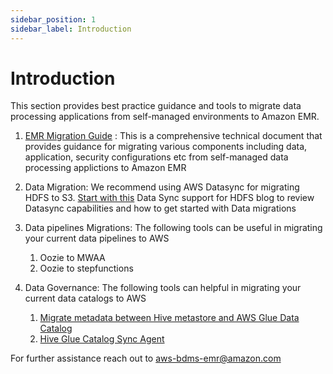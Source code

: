 ```yaml
---
sidebar_position: 1
sidebar_label: Introduction
---
```


# Introduction

This section provides best practice guidance and tools to migrate data processing applications from self-managed environments to Amazon EMR.


1. [EMR Migration Guide](https://pages.awscloud.com/EMR_Migration_Guide.html) : This is a comprehensive technical document that provides guidance for migrating various components including data, application, security configurations etc from self-managed data processing applictions to Amazon EMR 

2. Data Migration: We recommend using AWS Datasync for migrating HDFS to S3. [Start with this](https://aws.amazon.com/blogs/storage/using-aws-datasync-to-move-data-from-hadoop-to-amazon-s3/) Data Sync support for HDFS blog to review Datasync capabilities and how to get started with Data migrations

3. Data pipelines Migrations: The following tools can be useful in migrating your current data pipelines to AWS
    1. Oozie to MWAA
    2. Oozie to stepfunctions 

4. Data Governance: The following tools can helpful in migrating your current data catalogs to AWS
    1. [Migrate metadata between Hive metastore and AWS Glue Data Catalog](https://github.com/aws-samples/aws-glue-samples/tree/f3baf576d7da13ff79dbfe52938f22834fb6c0d7/utilities/Hive_metastore_migration)
    2. [Hive Glue Catalog Sync Agent](https://github.com/awslabs/aws-glue-catalog-sync-agent-for-hive)

For further assistance reach out to aws-bdms-emr@amazon.com 
